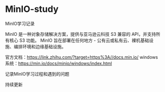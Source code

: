 # MinIO-study
MinIO学习记录

MinIO 是一种对象存储解决方案，提供与亚马逊云科技 S3 兼容的 API，并支持所有核心 S3 功能。 MinIO 旨在部署在任何地方 - 公有云或私有云、裸机基础设施、编排环境和边缘基础设施。

官方文档：https://link.zhihu.com/?target=https%3A//docs.min.io/
windows系统：https://min.io/docs/minio/windows/index.html

记录MinIO学习过程和遇到的问题

持续更新
